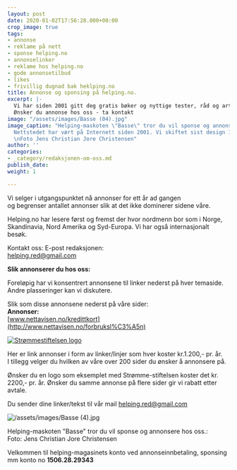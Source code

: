 ```yaml
---
layout: post
date: 2020-01-02T17:56:28.000+00:00
crop_image: true
tags:
- annonse
- reklame på nett
- sponse helping.no
- annonselinker
- reklame hos helping.no
- gode annonsetilbud
- likes
- frivillig dugnad bak heklping.no
title: Annonse og sponsing på helping.no.
excerpt: |-
  Vi har siden 2001 gitt deg gratis bøker og nyttige tester, råd og artikler. Takk for omkring 4.000 besøk pr. mnd. Du er også velkommen til å sponse vår virksomhet med et småbeløp om du liker og setter pris på noe vi skriver til konto no 1506.28.29343.
  Ønsker du annonse hos oss - ta kontakt
image: "/assets/images/Basse (04).jpg"
image_caption: "Helping-maskoten \"Basse\" tror du vil sponse og annonsere på helping.no.
  Nettstedet har vært på Internett siden 2001. Vi skiftet sist design 1. januar 2020.
  \nFoto Jens Christian Jore Christensen"
author: ''
categories:
- _category/redaksjonen-om-oss.md
publish_date: 
weight: 1

---
```

Vi selger i utgangspunktet nå annonser for ett år ad gangen  
og begrenser antallet annonser slik at det ikke dominerer sidene våre.

Helping.no har lesere først og fremst der hvor nordmenn bor som i Norge, Skandinavia, Nord Amerika og Syd-Europa. Vi har også internasjonalt besøk.

Kontakt oss: E-post redaksjonen:  
[helping.red@gmail.com](mailto:helping.red@gmail.com)

**Slik annonserer du hos oss:**

Foreløpig har vi konsentrert annonsene til linker nederst på hver temaside.  
Andre plasseringer kan vi diskutere.

Slik som disse annonsene nederst på våre sider:  
**Annonser:**  
[www.nettavisen.no/kredittkort](http://www.nettavisen.no/forbruksl%C3%A5n)

[![Strømmestiftelsen logo](https://strommestiftelsen.no/image/logo-strommestiftelsen.png?w=960)](https://strommestiftelsen.no)

Her er link annonser i form av linker/linjer som hver koster kr.1.200,- pr. år.  
I tillegg velger du hvilken av våre over 200 sider du ønsker å annonsere på.

Ønsker du en logo som eksemplet med Strømme-stiftelsen koster det kr. 2200,- pr. år. Ønsker du samme annonse på flere sider gir vi rabatt etter avtale.

Du sender dine linker/tekst til vår mail [helping.red@gmail.com](mailto:helping.red@gmail.com)

![/assets/images/Basse (4).jpg](https://app.forestry.io/sites/afjoa9tu1jlglg/body-media//assets/images/Basse%20(4).jpg)

Helping-maskoten "Basse" tror du vil sponse og annonsere hos oss.:  
Foto: Jens Christian Jore Christensen

Velkommen til helping-magasinets konto ved annonseinnbetaling, sponsing mm konto no **1506.28.29343**